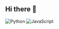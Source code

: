 ## Hi there 👋

![Python](https://img.shields.io/badge/Python-3776AB?style=flat-square&logo=python)
![JavaScript](https://img.shields.io/badge/JavaScript-F7DF1E?style=flat-square&logo=javascript)
